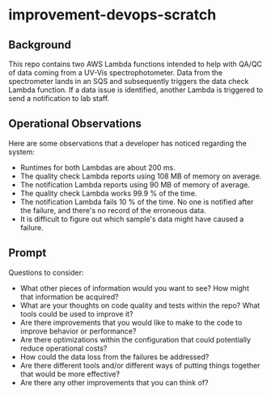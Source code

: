# improvement-devops-scratch

## Background

This repo contains two AWS Lambda functions intended to help with QA/QC of data coming
from a UV-Vis spectrophotometer. Data from the spectrometer lands in an SQS and
subsequently triggers the data check Lambda function. If a data issue is
identified, another Lambda is triggered to send a notification to lab staff.

## Operational Observations

Here are some observations that a developer has noticed regarding the system:

* Runtimes for both Lambdas are about 200 ms. 
* The quality check Lambda reports using 108 MB of memory on average.
* The notification Lambda reports using 90 MB of memory of average.
* The quality check Lambda works 99.9 % of the time.
* The notification Lambda fails 10 % of the time. No one is notified after the 
failure, and there's no record of the erroneous data.
* It is difficult to figure out which sample's data might have caused a failure.


## Prompt

Questions to consider:

* What other pieces of information would you want to see? How might that information be acquired?
* What are your thoughts on code quality and tests within the repo? What tools could be used to improve it?
* Are there improvements that you would like to make to the code to improve behavior or performance?
* Are there optimizations within the configuration that could potentially reduce operational costs?
* How could the data loss from the failures be addressed? 
* Are there different tools and/or different ways of putting things together that would be more effective?
* Are there any other improvements that you can think of?
